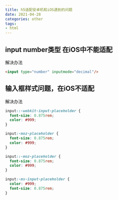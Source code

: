 ```yaml
---
title: h5适配安卓机和iOS遇到的问题
date: 2021-04-28
categories: other
tags:
- html
---
```


## input number类型 在iOS中不能适配

解决办法

```html
<input type="number" inputmode="decimal"/>
```

## 输入框样式问题，在iOS不适配
解决办法

```css
input::-webkit-input-placeholder {
  font-size: 0.875rem;
  color: #999;
}

input:-moz-placeholder {
  font-size: 0.875rem;
  color: #999;
}

input::-moz-placeholder {
  font-size: 0.875rem;
  color: #999;
}

input:-ms-input-placeholder {
  color: #999;
  font-size: 0.875rem;
}
```
